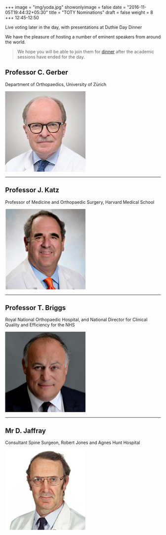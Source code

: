 +++
image = "img/yoda.jpg"
showonlyimage = false
date = "2016-11-05T19:44:32+05:30"
title = "TOTY Nominations"
draft = false
weight = 8
+++
12:45-12:50

Live voting later in the day, with presentations at Duthie Day Dinner
<!--more-->

We have the pleasure of hosting a number of eminent speakers from around the world.

> We hope you will be able to join them for [dinner](https://spirit-of-duthie.github.io/public/contact/) after the academic sessions have ended for the day.


## Professor C. Gerber

Department of Orthopaedics, University of Zürich

![C Gerber](/static/img/gerber.jpg)

***

## Professor J. Katz

Professor of Medicine and Orthopaedic Surgery, Harvard Medical School

![J Katz](/static/img/katz.jpg)

***

## Professor T. Briggs

Royal National Orthopaedic Hospital, and National Director for Clinical Quality and Efficiency for the NHS

![T Briggs](/static/img/briggs.jpg)

***

## Mr D. Jaffray

Consultant Spine Surgeon, Robert Jones and Agnes Hunt Hospital

![D Jaffray](/static/img/jaffray.jpg)
